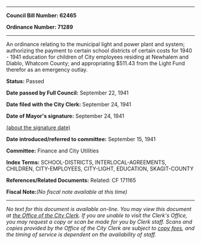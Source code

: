 

********

**Council Bill Number: 62465**
   
**Ordinance Number: 71289**
********

 An ordinance relating to the municipal light and power plant and system; authorizing the payment to certain school districts of certain costs for 1940 - 1941 education for children of City employees residing at Newhalem and Diablo, Whatcom County; and appropriating $511.43 from the Light Fund therefor as an emergency outlay.

**Status:** Passed
   
**Date passed by Full Council:** September 22, 1941
   
**Date filed with the City Clerk:** September 24, 1941
   
**Date of Mayor's signature:** September 24, 1941
   
[(about the signature date)](/~public/approvaldate.htm)
   
   
   
**Date introduced/referred to committee:** September 15, 1941
   
**Committee:** Finance and City Utilities
   
   
**Index Terms:** SCHOOL-DISTRICTS, INTERLOCAL-AGREEMENTS, CHILDREN, CITY-EMPLOYEES, CITY-LIGHT, EDUCATION, SKAGIT-COUNTY

**References/Related Documents:** Related: CF 171165

**Fiscal Note:**_(No fiscal note available at this time)_
********

_No text for this document is available on-line. You may view this document at [the Office of the City Clerk](http://www.seattle.gov/leg/clerk/contactUs.htm). If you are unable to visit the Clerk's Office, you may request a copy or scan be made for you by Clerk staff. Scans and copies provided by the Office of the City Clerk are subject to [copy fees](http://clerk.seattle.gov/~public/clerkfees.htm), and the timing of service is dependent on the availability of staff._

